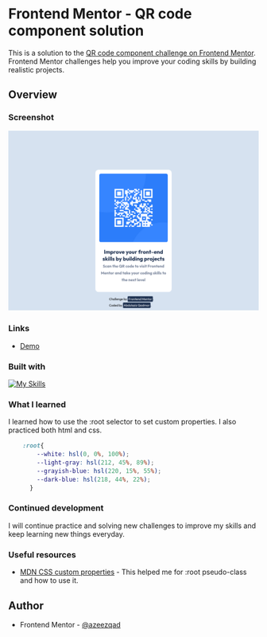 # Frontend Mentor - QR code component solution

This is a solution to the [QR code component challenge on Frontend Mentor](https://www.frontendmentor.io/challenges/qr-code-component-iux_sIO_H). Frontend Mentor challenges help you improve your coding skills by building realistic projects. 


## Overview

### Screenshot

![](Screenshot.png)


### Links

- [Demo]()

### Built with

[![My Skills](https://skills.thijs.gg/icons?i=html,css)](https://skills.thijs.gg)


### What I learned

I learned how to use the :root selector to set custom properties. I also practiced both html and css. 


```css
    :root{
        --white: hsl(0, 0%, 100%);
        --light-gray: hsl(212, 45%, 89%);
        --grayish-blue: hsl(220, 15%, 55%);
        --dark-blue: hsl(218, 44%, 22%);
      }
```


### Continued development

I will continue practice and solving new challenges to improve my skills and keep learning new things everyday.


### Useful resources

- [MDN CSS custom properties](https://developer.mozilla.org/en-US/docs/Web/CSS/Using_CSS_custom_properties) - This helped me for :root pseudo-class and how to use it.

## Author

- Frontend Mentor - [@azeezqad](https://www.frontendmentor.io/profile/azeezqad)
